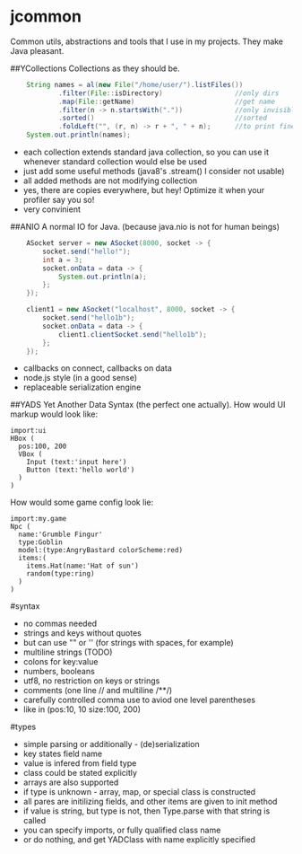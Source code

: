 jcommon
=======
Common utils, abstractions and tools that I use in my projects. They make Java pleasant.

##YCollections
Collections as they should be.
```java
    String names = al(new File("/home/user/").listFiles())
            .filter(File::isDirectory)                  //only dirs
            .map(File::getName)                         //get name
            .filter(n -> n.startsWith("."))             //only invisible
            .sorted()                                   //sorted
            .foldLeft("", (r, n) -> r + ", " + n);      //to print fine
    System.out.println(names);
```

* each collection extends standard java collection, so you can use it whenever standard collection would else be used
* just add some useful methods (java8's .stream() I consider not usable)
* all added methods are not modifying collection
* yes, there are copies everywhere, but hey! Optimize it when your profiler say you so!
* very convinient


##ANIO
A normal IO for Java. (because java.nio is not for human beings)

```java
    ASocket server = new ASocket(8000, socket -> {
        socket.send("hello!");
        int a = 3;
        socket.onData = data -> {
            System.out.println(a);
        };
    });

    client1 = new ASocket("localhost", 8000, socket -> {
        socket.send("hello1b");
        socket.onData = data -> {
            client1.clientSocket.send("hello1b");
        };
    });

```
* callbacks on connect, callbacks on data
* node.js style (in a good sense)
* replaceable serialization engine


##YADS
Yet Another Data Syntax (the perfect one actually).
How would UI markup would look like:

```
import:ui
HBox (
  pos:100, 200
  VBox (
    Input (text:'input here')
    Button (text:'hello world')
  )
)
```
How would some game config look lie:
```
import:my.game
Npc (
  name:'Grumble Fingur'
  type:Goblin
  model:(type:AngryBastard colorScheme:red)
  items:(
    items.Hat(name:'Hat of sun')
    random(type:ring)
  )
)
```

#syntax
* no commas needed
* strings and keys without quotes
* but can use "" or '' (for strings with spaces, for example)
* multiline strings (TODO)
* colons for key:value
* numbers, booleans
* utf8, no restriction on keys or strings
* comments (one line // and multiline /**/)
* carefully controlled comma use to aviod one level parentheses
* like in (pos:10, 10 size:100, 200)

#types
* simple parsing or additionally - (de)serialization
* key states field name
* value is infered from field type
* class could be stated explicitly
* arrays are also supported
* if type is unknown - array, map, or special class is constructed
* all pares are initilizing fields, and other items are given to init method
* if value is string, but type is not, then Type.parse with that string is called
* you can specify imports, or fully qualified class name
* or do nothing, and get YADClass with name explicitly specified





